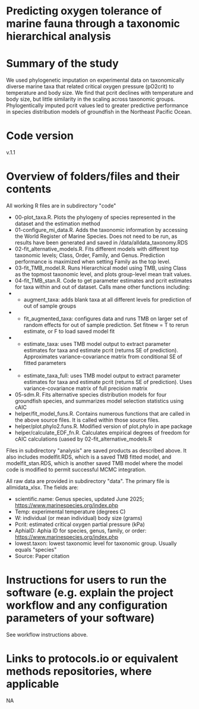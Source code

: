 # Predicting oxygen tolerance of marine fauna through a taxonomic hierarchical analysis
# Summary of the study
We used phylogenetic imputation on experimental data on taxonomically diverse marine taxa that related critical oxygen pressure (pO2crit) to temperature and body size. We find that pcrit declines with temperature and body size, but little similarity in the scaling across taxonomic groups.  Phylogentically imputed pcrit values led to greater predictive performance in species distribution models of groundfish in the Northeast Pacific Ocean.

# Code version 
v.1.1
# Overview of folders/files and their contents
All working R files are in subdirectory "code"
- 00-plot_taxa.R. Plots the phylogeny of species represented in the dataset and the estimation method
- 01-configure_mi_data.R.  Adds the taxonomic information by accessing the World Register of Marine Species.  Does not need to be run, as results have been generated and saved in /data/alldata_taxonomy.RDS
- 02-fit_alternative_models.R.  Fits different models with different top taxonomic levels; Class, Order, Family, and Genus.  Prediction performance is maximized when setting Family as the top level.
- 03-fit_TMB_model.R.  Runs Hierarchical model using TMB, using Class as the topmost taxonomic level, and plots group-level mean trait values. 
- 04-fit_TMB_stan.R.  Code to get parameter estimates and pcrit estimates for taxa within and out of dataset.  Calls mane other functions including:
- - augment_taxa: adds blank taxa at all different levels for prediction of out of sample groups
- - fit_augmented_taxa: configures data and runs TMB on larger set of random effects for out of sample prediction. Set fitnew = T to rerun estimate, or F to load saved model fit
- - estimate_taxa: uses TMB model output to extract parameter estimates for taxa and estimate pcrit (returns SE of prediction).  Approximates variance-covariance matrix from conditional SE of fitted parameters
- - estimate_taxa_full: uses TMB model output to extract parameter estimates for taxa and estimate pcrit (returns SE of prediction).  Uses variance-covariance matrix of full precision matrix 
- 05-sdm.R.  Fits alternative species distribution models for four groundfish species, and summarizes model selection statistics using cAIC
- helper/fit_model_funs.R.  Contains numerous functions that are called in the above source files.  It is called within those source files.
- helper/plot.phylo2.funs.R.  Modified version of plot.phylo in ape package
- helper/calculate_EDF_fn.R.  Calculates empirical degrees of freedom for cAIC calculations (uased by 02-fit_alternative_models.R

Files in subdirectory "analysis" are saved products as described above.  It also includes modelfit.RDS, which is a saved TMB fitted  model, and modelfit_stan.RDS, which is another saved TMB model where the model code is modified to permit successful MCMC integration.

All raw data are provided in subdirectory "data".  The primary file is allmidata_xlsx.  The fields are:
- scientific.name: Genus species, updated June 2025; https://www.marinespecies.org/index.php
- Temp: experimental temperature (degrees C)
- W: individual (or mean individual) body size (grams)
- Pcrit: estimated critical oxygen partial pressure (kPa)
- AphiaID: Aphia ID for species, genus, family, or order: https://www.marinespecies.org/index.php
- lowest.taxon: lowest taxonomic level for taxonomic group.  Usually equals "species"
- Source: Paper citation

# Instructions for users to run the software (e.g. explain the project workflow and any configuration parameters of your software)
See workflow instructions above.


# Links to protocols.io or equivalent methods repositories, where applicable
NA



